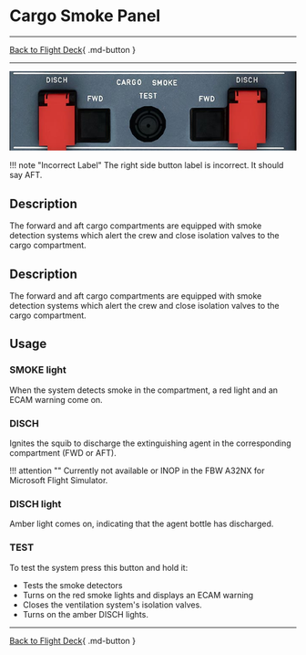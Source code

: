 # Cargo Smoke Panel

---

[Back to Flight Deck](../index.md){ .md-button }

---

![Cargo Smoke Panel](../../../assets/a32nx-briefing/overhead-panel/cargo-smoke.jpg "Cargo Smoke Panel")

!!! note "Incorrect Label"
    The right side button label is incorrect. It should say AFT.

## Description

The forward and aft cargo compartments are equipped with smoke detection systems which alert the crew and close isolation valves to the cargo compartment.

## Description

The forward and aft cargo compartments are equipped with smoke detection systems which alert the crew and close isolation valves to the cargo compartment.

## Usage

### SMOKE light

When the system detects smoke in the compartment, a red light and an ECAM warning come on.

### DISCH

Ignites the squib to discharge the extinguishing agent in the corresponding compartment (FWD or AFT).

!!! attention ""
    Currently not available or INOP in the FBW A32NX for Microsoft Flight Simulator.

### DISCH light

Amber light comes on, indicating that the agent bottle has discharged.

### TEST

To test the system press this button and hold it:

- Tests the smoke detectors
- Turns on the red smoke lights and displays an ECAM warning
- Closes the ventilation system's isolation valves.
- Turns on the amber DISCH lights.

---

[Back to Flight Deck](../index.md){ .md-button }
